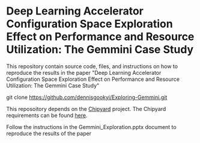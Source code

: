 # Deep Learning Accelerator Configuration  Space Exploration Effect on Performance and Resource Utilization: The Gemmini Case Study
This repository contain source code, files, and instructions on how to reproduce the results in the paper "Deep Learning Accelerator Configuration Space Exploration Effect on Performance and Resource Utilization: The Gemmini Case Study"

git clone https://github.com/dennisgookyi/Exploring-Gemmini.git

This reposoitory depends on the [Chipyard](https://github.com/ucb-bar/chipyard) project. The Chipyard requirements can be found [here](https://chipyard.readthedocs.io/en/latest/Chipyard-Basics/Initial-Repo-Setup.html#initial-repository-setup).

Follow the instructions in the Gemmini_Exploration.pptx document to reproduce the results of the paper
